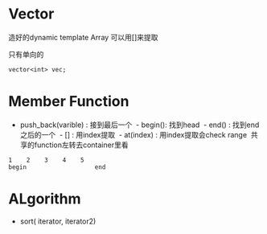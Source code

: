 # Vector

造好的dynamic template Array 可以用[]来提取

只有单向的
```
vector<int> vec;
```

# Member Function

  - push_back(varible) : 接到最后一个
  - begin(): 找到head
  - end() : 找到end之后的一个
  - [] : 用index提取
  - at(index) : 用index提取会check range
  共享的function左转去container里看
 ```
 1    2    3    4    5 
begin                   end
 ```

# ALgorithm

- sort( iterator, iterator2)
